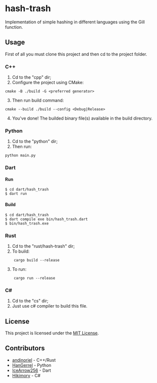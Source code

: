 # hash-trash
Implementation of simple hashing in different languages using the Gill function.

## Usage 

First of all you must clone this project and then cd to the project folder.

### C++

1. Cd to the "cpp" dir;
2. Configure the project using CMake:
```
cmake -B ./build -G <preferred generator>
```
3. Then run build command:
```
cmake --build ./build --config <Debug|Release>
```
4. You've done! The builded binary file(s) available in the build directory.

### Python

1. Cd to the "python" dir;
2. Then run:
```
python main.py
```

### Dart

#### Run

```
$ cd dart/hash_trash
$ dart run
```

#### Build

```
$ cd dart/hash_trash
$ dart compile exe bin/hash_trash.dart
$ bin/hash_trash.exe
```

### Rust

1. Cd to the "rust/hash-trash" dir;
2. To build:
```
    cargo build --release
```
3. To run:
```
    cargo run --release
```

### C#

1. Cd to the "cs" dir;
2. Just use c# compiler to build this file. 

## License

This project is licensed under the [MIT License](LICENSE).

## Contributors

* [andinoriel](https://github.com/Andinoriel) - C++/Rust
* [HanGerrel](https://github.com/HanGerrel) - Python
* [IceArrow256](https://github.com/IceArrow256) - Dart
* [Hikimory](https://github.com/Hikimory) - C#

